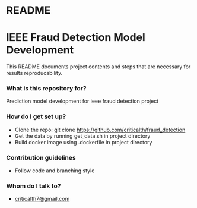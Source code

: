 # README #
# IEEE Fraud Detection Model Development

This README documents project contents and steps that are necessary for results reproducability.

### What is this repository for? ###

Prediction model development for ieee fraud detection project

### How do I get set up? ###

* Clone the repo: git clone https://github.com/criticalth/fraud_detection
* Get the data by running get_data.sh in project directory
* Build docker image using .dockerfile in project directory

### Contribution guidelines ###

* Follow code and branching style

### Whom do I talk to? ###

* criticalth7@gmail.com
